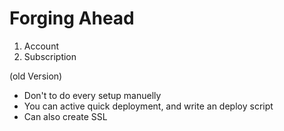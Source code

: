 # Forging Ahead

1. Account
2. Subscription

(old Version)

- Don't to do every setup manuelly
- You can active quick deployment, and write an deploy script
- Can also create SSL
